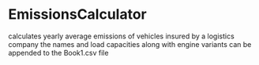# EmissionsCalculator
calculates yearly average emissions of vehicles insured by a logistics company
the names and load capacities along with engine variants can be appended to the Book1.csv file
